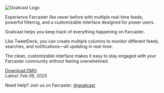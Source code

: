 ![Goatcast Logo](https://goatcast.app/images/goatcast-frames.png)

Experience Farcaster like never before with multiple real-time feeds, powerful filtering, and a customizable interface designed for power users.

Goatcast helps you keep track of everything happening on Farcaster.

Like TweetDeck, you can create multiple columns to monitor different feeds, searches, and notifications—all updating in real-time.

The clean, customizable interface makes it easy to stay engaged with your Farcaster community without feeling overwhelmed.

[Download DMG](https://github.com/goatcast/goatcast/releases/download/06-feb/goatcast-06-Feb.dmg)  
_Latest: Feb 06, 2025_

Need Help? Join us on Farcaster: [@goatcast](https://warpcast.com/goatcast)
